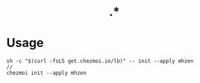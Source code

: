 <div align=center>

# .*

</div>

# Usage
```
sh -c "$(curl -fsLS get.chezmoi.io/lb)" -- init --apply mhzen
//
chezmoi init --apply mhzen
```
